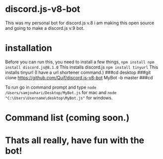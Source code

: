 # discord.js-v8-bot
This was my personal bot for discord.js v.8 i am making this open source and going to make a discord.js v.9 bot.

# installation
Before you can run this, you need to install a few things,
``npm install npm install discord.js@8.1.0``
This installs discord.js
``npm install tinyurl``
This installs tinyurl (I have a url shortener command.)
###cd desktop
###git clone https://github.com/Quif/discord.js-v8-bot MyBot -b master 
###cd    

To run go in command prompt and type 
``node /Users/samjouhari/Desktop/MyBot.js`` for mac and 
``node "C:\Users\Username\desktop\MyBot.js"`` for windows.

# Command list (coming soon.)

# Thats all really, have fun with the bot! 
